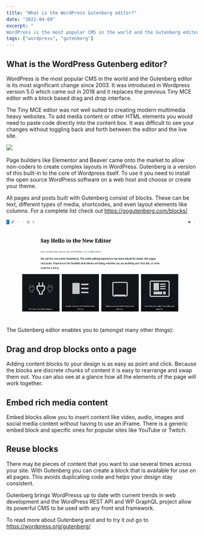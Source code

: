 ```yaml
---
title: "What is the WordPress Gutenberg editor?"
date: "2022-04-09"
excerpt: "
WordPress is the most popular CMS in the world and the Gutenberg editor is its most significant change since 2003. It was introduced in Wordpress version 5.0 which came out in 2018 and it replaces the previous Tiny MCE editor with a block based drag and drop interface."
tags: ["wordpress", "gutenberg"]
---
```


<article>

<h1> What is the WordPress Gutenberg editor? </h1>

WordPress is the most popular CMS in the world and the Gutenberg editor is its most significant change since 2003. It was introduced in Wordpress version 5.0 which came out in 2018 and it replaces the previous Tiny MCE editor with a block based drag and drop interface.

The Tiny MCE editor was not well suited to creating modern multimedia heavy websites. To add media content or other HTML elements you would need to paste code directly into the content box. It was difficult to see your changes without toggling back and forth between the editor and the live site.

![](./MCE-editor.jpeg)

Page builders like Elementor and Beaver came onto the market to allow non-coders to create complex layouts in WordPress. Gutenberg is a version of this built-in to the core of Wordpress itself. To use it you need to install the open source WordPress software on a web host and choose or create your theme.

All pages and posts built with Gutenberg consist of blocks. These can be text, different types of media, shortcodes, and even layout elements like columns. For a complete list check out https://gogutenberg.com/blocks/

![](https://raw.githubusercontent.com/Moggach/my-blog-site/master/src/posts/Gutenberg.gif)

The Gutenberg editor enables you to (amongst many other things):

<h2> Drag and drop blocks onto a page </h2>
 
Adding content blocks to your design is as easy as point and click. Because the blocks are discrete chunks of content it is easy to rearrange and swap them out. You can also see at a glance how all the elements of the page will work together.

<h2> Embed rich media content </h2>

Embed blocks allow you to insert content like video, audio, images and social media content without having to use an iFrame. There is a generic embed block and specific ones for popular sites like YouTube or Twitch.

<h2> Reuse blocks </h2>

There may be pieces of content that you want to use several times across your site. With Gutenberg you can create a block that is available for use on all pages. This avoids duplicating code and helps your design stay consistent.

Gutenberg brings WordPresss up to date with current trends in web development and the WordPress REST API and WP GraphQL project allow its powerful CMS to be used with any front end framework.

To read more about Gutenberg and and to try it out go to https://wordpress.org/gutenberg/

</article>

